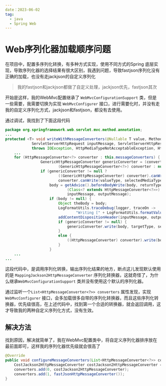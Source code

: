 ```yaml
---
date：2023-06-02
tag:
  - java
  - Spring Web
---
```


# Web序列化器加载顺序问题

在项目中，配置多序列化转换，有多种方式实现，使用不同方式的Spring 底层实现，导致序列化器的选择结果有很大区别，我遇到问题，导致fastjson序列化没有正确的加载，也没有走jackjson的自定义序列化

> 我的fastjson和jackjson都做了自定义处理，jackjson优先，fastjson其次

开始是这样，我的WebMvc配置继承了 `WebMvcConfigurationSupport` 类，但是一些需要，我需要切换为实现 `WebMvcConfigurer` 接口，进行需要化时，并没有走我的自定义序列化方式，jackjson和fastjson，都没有去使用。

通过调试，我找到了下面这段代码

```java
package org.springframework.web.servlet.mvc.method.annotation;
...
protected <T> void writeWithMessageConverters(@Nullable T value, MethodParameter returnType,
			ServletServerHttpRequest inputMessage, ServletServerHttpResponse outputMessage)
			throws IOException, HttpMediaTypeNotAcceptableException, HttpMessageNotWritableException {
    ...
    for (HttpMessageConverter<?> converter : this.messageConverters) {
				GenericHttpMessageConverter genericConverter = (converter instanceof GenericHttpMessageConverter ?
						(GenericHttpMessageConverter<?>) converter : null);
				if (genericConverter != null ?
						((GenericHttpMessageConverter) converter).canWrite(targetType, valueType, selectedMediaType) :
						converter.canWrite(valueType, selectedMediaType)) {
					body = getAdvice().beforeBodyWrite(body, returnType, selectedMediaType,
							(Class<? extends HttpMessageConverter<?>>) converter.getClass(),
							inputMessage, outputMessage);
					if (body != null) {
						Object theBody = body;
						LogFormatUtils.traceDebug(logger, traceOn ->
								"Writing [" + LogFormatUtils.formatValue(theBody, !traceOn) + "]");
						addContentDispositionHeader(inputMessage, outputMessage);
						if (genericConverter != null) {
							genericConverter.write(body, targetType, selectedMediaType, outputMessage);
						}
						else {
							((HttpMessageConverter) converter).write(body, selectedMediaType, outputMessage);
						}
					}                 
    ...
...
```

这段代码中，是调用序列化转换，输出序列化结果的地方，断点这儿发现默认使用的是 `MappingJackson2HttpMessageConverter` 序列化转换器，这就奇怪了，为什么继承`WebMvcConfigurationSupport` 类并没有使用这个默认的序列化器。

通过监听一个`List<HttpMessageConverter<?>> converters` 属性发现，实现 `WebMvcConfigurer` 接口，会多加载很多自带的序列化转换器，而且这些序列化转换器，优先级很高，在上述代码中，找到第一个合适的转换器，就会返回调用，这才导致我的两种自定义序列化方式，没有生效。

## 解决方法

找到原因，解决就简单了，我在WebMvc配置类中，将自定义序列化器排序放在最前面即可，这样我的序列化器优先级就会很高了

```java
@Override
public void configureMessageConverters(List<HttpMessageConverter<?>> converters) {
	CostJackson2HttpMessageConverter costJackson2HttpMessageConverter = new CostJackson2HttpMessageConverter();
	converters.add(0, costJackson2HttpMessageConverter);
	converters.add(1, fastJsonHttpMessageConverter());
}
```






